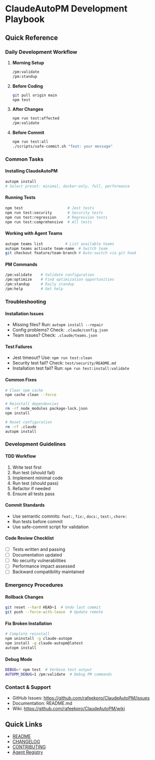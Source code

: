 # ClaudeAutoPM Development Playbook

## Quick Reference

### Daily Development Workflow
1. **Morning Setup**
   ```bash
   /pm:validate
   /pm:standup
   ```

2. **Before Coding**
   ```bash
   git pull origin main
   npm test
   ```

3. **After Changes**
   ```bash
   npm run test:affected
   /pm:validate
   ```

4. **Before Commit**
   ```bash
   npm run test:all
   ./scripts/safe-commit.sh "feat: your message"
   ```

### Common Tasks

#### Installing ClaudeAutoPM
```bash
autopm install
# Select preset: minimal, docker-only, full, performance
```

#### Running Tests
```bash
npm test                    # Jest tests
npm run test:security       # Security tests
npm run test:regression     # Regression tests
npm run test:comprehensive  # All tests
```

#### Working with Agent Teams
```bash
autopm teams list          # List available teams
autopm teams activate team-name  # Switch team
git checkout feature/team-branch # Auto-switch via git hook
```

#### PM Commands
```bash
/pm:validate    # Validate configuration
/pm:optimize    # Find optimization opportunities
/pm:standup     # Daily standup
/pm:help        # Get help
```

### Troubleshooting

#### Installation Issues
- Missing files? Run: `autopm install --repair`
- Config problems? Check: `.claude/config.json`
- Team issues? Check: `.claude/teams.json`

#### Test Failures
- Jest timeout? Use: `npm run test:clean`
- Security test fail? Check: `test/security/README.md`
- Installation test fail? Run: `npm run test:install:validate`

#### Common Fixes
```bash
# Clear npm cache
npm cache clean --force

# Reinstall dependencies
rm -rf node_modules package-lock.json
npm install

# Reset configuration
rm -rf .claude
autopm install
```

### Development Guidelines

#### TDD Workflow
1. Write test first
2. Run test (should fail)
3. Implement minimal code
4. Run test (should pass)
5. Refactor if needed
6. Ensure all tests pass

#### Commit Standards
- Use semantic commits: `feat:`, `fix:`, `docs:`, `test:`, `chore:`
- Run tests before commit
- Use safe-commit script for validation

#### Code Review Checklist
- [ ] Tests written and passing
- [ ] Documentation updated
- [ ] No security vulnerabilities
- [ ] Performance impact assessed
- [ ] Backward compatibility maintained

### Emergency Procedures

#### Rollback Changes
```bash
git reset --hard HEAD~1  # Undo last commit
git push --force-with-lease  # Update remote
```

#### Fix Broken Installation
```bash
# Complete reinstall
npm uninstall -g claude-autopm
npm install -g claude-autopm@latest
autopm install
```

#### Debug Mode
```bash
DEBUG=* npm test  # Verbose test output
AUTOPM_DEBUG=1 /pm:validate  # Debug PM commands
```

### Contact & Support
- GitHub Issues: https://github.com/rafeekpro/ClaudeAutoPM/issues
- Documentation: README.md
- Wiki: https://github.com/rafeekpro/ClaudeAutoPM/wiki

## Quick Links
- [README](../README.md)
- [CHANGELOG](../CHANGELOG.md)
- [CONTRIBUTING](../CONTRIBUTING.md)
- [Agent Registry](../.claude/AGENT-REGISTRY.md)